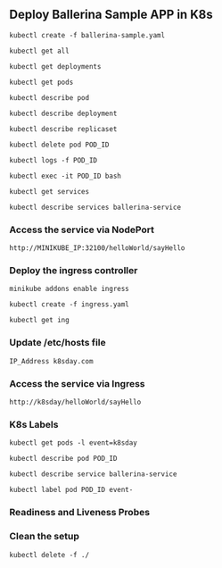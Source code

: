 ## Deploy Ballerina Sample APP in K8s

```
kubectl create -f ballerina-sample.yaml

kubectl get all

kubectl get deployments

kubectl get pods

kubectl describe pod

kubectl describe deployment

kubectl describe replicaset

kubectl delete pod POD_ID

kubectl logs -f POD_ID

kubectl exec -it POD_ID bash

kubectl get services

kubectl describe services ballerina-service

```

### Access the service via NodePort

```
http://MINIKUBE_IP:32100/helloWorld/sayHello
```

### Deploy the ingress controller

```
minikube addons enable ingress

kubectl create -f ingress.yaml

kubectl get ing

```

### Update /etc/hosts file

```
IP_Address k8sday.com
```

### Access the service via Ingress

```
http://k8sday/helloWorld/sayHello
```

### K8s Labels

```
kubectl get pods -l event=k8sday

kubectl describe pod POD_ID

kubectl describe service ballerina-service

kubectl label pod POD_ID event-

```

### Readiness and Liveness Probes


### Clean the setup

```
kubectl delete -f ./
```

